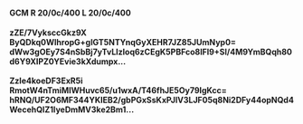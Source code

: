 #### GCM R 20/0c/400 L 20/0c/400
**zZE/7VyksccGkz9X**<br/>**ByQDkq0WlhropG+gIGT5NTYnqGyXEHR7JZ85JUmNyp0=**<br/>**dWw3gOEy7S4nSbBj7yTvLIzloq6zCEgK5PBFco8lFl9+Sl/4M9YmBQqh80d6Y9XIPZ0YEvie3kXdumpx...**<br/><br/>
**ZzIe4koeDF3ExR5i**<br/>**RmotW4nTmiMIWHuvc65/u1wxA/T46fhJE5Oy79IgKcc=**<br/>**hRNQ/UF2O6MF344YKIEB2/gbPGxSsKxPJlV3LJF05q8Ni2DFy44opNQd4WecehQIZ1IyeDmMV3ke2Bm1...**